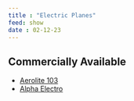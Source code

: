 ```yaml
---
title : "Electric Planes"
feed: show
date : 02-12-23
---
```


## Commercially Available

- [Aerolite 103](https://www.kitplanes.com/aerolite-103-goes-all-electric/)
- [Alpha Electro](https://www.pipistrel-aircraft.com/products/light-sport-microlight/alpha-electro/)